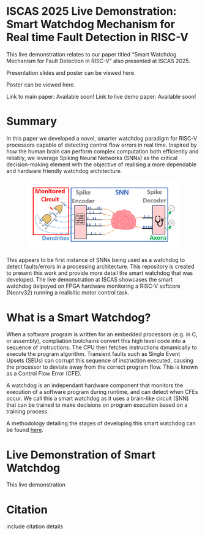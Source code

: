 # ISCAS 2025 Live Demonstration: Smart Watchdog Mechanism for Real time Fault Detection in RISC-V

This live demonstration relates to our paper titled “Smart Watchdog Mechanism for Fault Detection in RISC-V” also presented at ISCAS 2025.

Presentation slides and poster can be viewed here.

Poster can be viewed here.

Link to main paper: Available soon!
Link to live demo paper: Available soon!

# Summary

In this paper we developed a novel, smarter watchdog paradigm for RISC-V processors capable of detecting control flow errors in real time. Inspired by how the human brain can perform complex computation both efficiently and reliably, we leverage Spiking Neural Networks (SNNs) as the critical decision-making element with the objective of realising a more dependable and hardware friendly watchdog architecture.


<p align="center">
  <img src="Images/Smart_Watchdog.PNG" alt="Smart Watchdog" width="400"/>
</p>
This appears to be first instance of SNNs being used as a watchdog to detect faults/errors in a processing architecture. This repository is created to present this work and provide more detail the smart watchdog that was developed. The live demonstration at ISCAS showcases the smart watchdog delpoyed on FPGA hardware monitoring a RISC-V softcore (Neorv32) running a realisitic motor control task.

# What is a Smart Watchdog? 

When a software program is written for an embedded processors (e.g. in C, or assembly), compliation toolchains convert this high level code into a sequence of instructions. The CPU then fetches instructions dynamically to execute the program algorithm. Transient faults such as Single Event Upsets (SEUs) can corrupt this sequence of instruction executed, causing the processor to deviate away from the correct program flow. This is known as a Control Flow Error (CFE).

A watchdog is an independant hardware component that monitors the execution of a software program during runtime, and can detect when CFEs occur. We call this a smart watchdog as it uses a brain-like circuit (SNN) that can be trained to make decisions on program execution based on a training process.

A methodology detailing the stages of developing this smart watchdog can be found [here](/Methodology/README.md).

# Live Demonstration of Smart Watchdog

This live demonstration 

# Citation

include citation details
